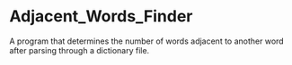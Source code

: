 # Adjacent_Words_Finder
A program that determines the number of words adjacent to another word after parsing through a dictionary file.
